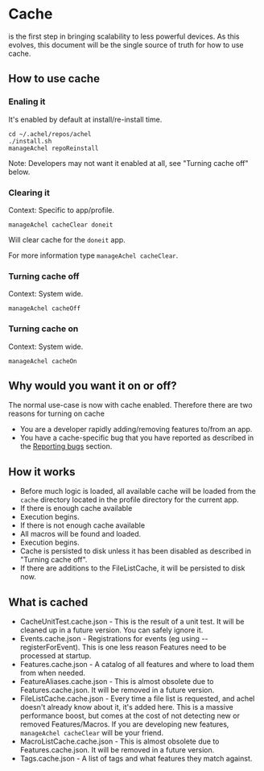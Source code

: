 # Cache

is the first step in bringing scalability to less powerful devices.
As this evolves, this document will be the single source of truth for how to use cache.

## How to use cache

### Enaling it

It's enabled by default at install/re-install time.

```
cd ~/.achel/repos/achel
./install.sh
manageAchel repoReinstall
```

Note: Developers may not want it enabled at all, see "Turning cache off" below.

### Clearing it

Context: Specific to app/profile.

    manageAchel cacheClear doneit

Will clear cache for the `doneit` app.

For more information type `manageAchel cacheClear`.

### Turning cache off

Context: System wide.

    manageAchel cacheOff

### Turning cache on

Context: System wide.

    manageAchel cacheOn

## Why would you want it on or off?

The normal use-case is now with cache enabled. Therefore there are two reasons for turning on cache

* You are a developer rapidly adding/removing features to/from an app.
* You have a cache-specific bug that you have reported as described in the [Reporting bugs](https://github.com/ksandom/achel/blob/master/docs/reportingBugs.md) section.

## How it works

* Before much logic is loaded, all available cache will be loaded from the `cache` directory located in the profile directory for the current app.
* If there is enough cache available
 * Execution begins.
* If there is not enough cache available
 * All macros will be found and loaded.
 * Execution begins.
 * Cache is persisted to disk unless it has been disabled as described in "Turning cache off".
* If there are additions to the FileListCache, it will be persisted to disk now.

## What is cached

* CacheUnitTest.cache.json - This is the result of a unit test. It will be cleaned up in a future version. You can safely ignore it.
* Events.cache.json - Registrations for events (eg using --registerForEvent). This is one less reason Features need to be processed at startup.
* Features.cache.json - A catalog of all features and where to load them from when needed.
* FeatureAliases.cache.json - This is almost obsolete due to Features.cache.json. It will be removed in a future version.
* FileListCache.cache.json - Every time a file list is requested, and achel doesn't already know about it, it's added here. This is a massive performance boost, but comes at the cost of not detecting new or removed Features/Macros. If you are developing new features, `manageAchel cacheClear` will be your friend.
* MacroListCache.cache.json - This is almost obsolete due to Features.cache.json. It will be removed in a future version.
* Tags.cache.json - A list of tags and what features they match against.
